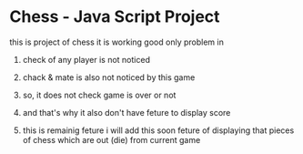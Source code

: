 # Chess - Java Script Project

this is project of chess 
it is working good
only problem in 
1. check of any player is not noticed
2. chack & mate is also not noticed by this game
3. so, it does not check game is over or not
4. and that's why it also don't have feture to display score

5. this is remainig feture i will add this soon feture of displaying that pieces of chess which are out (die) from current game
